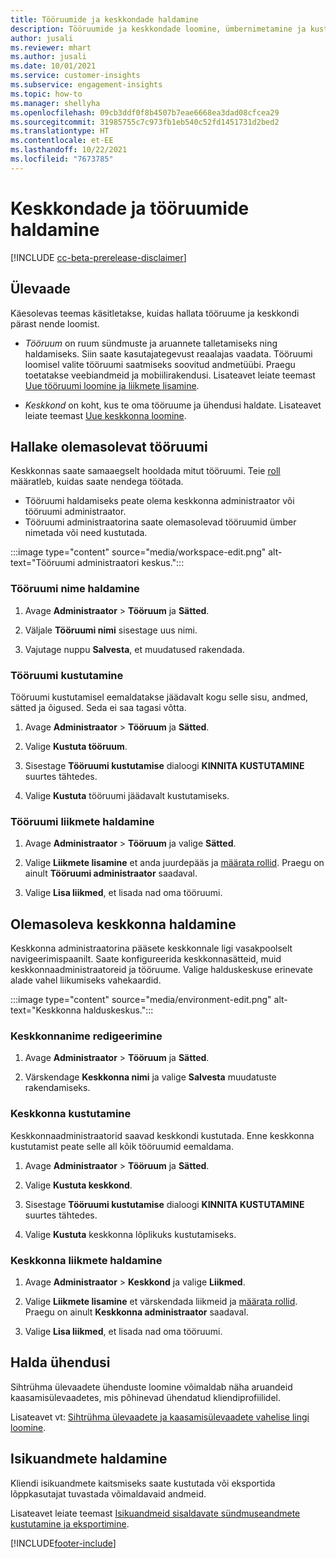 ```yaml
---
title: Tööruumide ja keskkondade haldamine
description: Tööruumide ja keskkondade loomine, ümbernimetamine ja kustutamine.
author: jusali
ms.reviewer: mhart
ms.author: jusali
ms.date: 10/01/2021
ms.service: customer-insights
ms.subservice: engagement-insights
ms.topic: how-to
ms.manager: shellyha
ms.openlocfilehash: 09cb3ddf0f8b4507b7eae6668ea3dad08cfcea29
ms.sourcegitcommit: 31985755c7c973fb1eb540c52fd1451731d2bed2
ms.translationtype: HT
ms.contentlocale: et-EE
ms.lasthandoff: 10/22/2021
ms.locfileid: "7673785"
---
```

# <a name="manage-environments-and-workspaces"></a>Keskkondade ja tööruumide haldamine

[!INCLUDE [cc-beta-prerelease-disclaimer](includes/cc-beta-prerelease-disclaimer.md)]

## <a name="overview"></a>Ülevaade

Käesolevas teemas käsitletakse, kuidas hallata tööruume ja keskkondi pärast nende loomist. 

- *Tööruum* on ruum sündmuste ja aruannete talletamiseks ning haldamiseks. Siin saate kasutajategevust reaalajas vaadata. Tööruumi loomisel valite tööruumi saatmiseks soovitud andmetüübi. Praegu toetatakse veebiandmeid ja mobiilirakendusi. Lisateavet leiate teemast [Uue tööruumi loomine ja liikmete lisamine](create-workspace.md).

- *Keskkond* on koht, kus te oma tööruume ja ühendusi haldate. Lisateavet leiate teemast [Uue keskkonna loomine](create-new-environment.md).

## <a name="manage-an-existing-workspace"></a>Hallake olemasolevat tööruumi

Keskkonnas saate samaaegselt hooldada mitut tööruumi. Teie [roll](user-roles.md) määratleb, kuidas saate nendega töötada. 

 - Tööruumi haldamiseks peate olema keskkonna administraator või tööruumi administraator.
 - Tööruumi administraatorina saate olemasolevad tööruumid ümber nimetada või need kustutada. 

:::image type="content" source="media/workspace-edit.png" alt-text="Tööruumi administraatori keskus.":::

### <a name="edit-a-workspace-name"></a>Tööruumi nime haldamine

1. Avage **Administraator** > **Tööruum** ja **Sätted**.

1. Väljale **Tööruumi nimi** sisestage uus nimi.

1. Vajutage nuppu **Salvesta**, et muudatused rakendada.

### <a name="delete-a-workspace"></a>Tööruumi kustutamine

Tööruumi kustutamisel eemaldatakse jäädavalt kogu selle sisu, andmed, sätted ja õigused. Seda ei saa tagasi võtta.

1. Avage **Administraator** > **Tööruum** ja **Sätted**.

1. Valige **Kustuta tööruum**. 

1. Sisestage **Tööruumi kustutamise** dialoogi **KINNITA KUSTUTAMINE** suurtes tähtedes. 

1. Valige **Kustuta** tööruumi jäädavalt kustutamiseks.

### <a name="manage-workspace-members"></a>Tööruumi liikmete haldamine

1. Avage **Administraator** > **Tööruum** ja valige **Sätted**.

1. Valige **Liikmete lisamine** et anda juurdepääs ja [määrata rollid](user-roles.md). Praegu on ainult **Tööruumi administraator** saadaval.

1. Valige **Lisa liikmed**, et lisada nad oma tööruumi.

## <a name="manage-an-existing-environment"></a>Olemasoleva keskkonna haldamine

Keskkonna administraatorina pääsete keskkonnale ligi vasakpoolselt navigeerimispaanilt. Saate konfigureerida keskkonnasätteid, muid keskkonnaadministraatoreid ja tööruume. Valige halduskeskuse erinevate alade vahel liikumiseks vahekaardid.

:::image type="content" source="media/environment-edit.png" alt-text="Keskkonna halduskeskus.":::

### <a name="edit-an-environment-name"></a>Keskkonnanime redigeerimine

1. Avage **Administraator** > **Tööruum** ja **Sätted**.

1. Värskendage **Keskkonna nimi** ja valige **Salvesta** muudatuste rakendamiseks.

### <a name="delete-an-environment"></a>Keskkonna kustutamine

Keskkonnaadministraatorid saavad keskkondi kustutada. Enne keskkonna kustutamist peate selle all kõik tööruumid eemaldama.

1. Avage **Administraator** > **Tööruum** ja **Sätted**.

1. Valige **Kustuta keskkond**. 

1. Sisestage **Tööruumi kustutamise** dialoogi **KINNITA KUSTUTAMINE** suurtes tähtedes. 

1. Valige **Kustuta** keskkonna lõplikuks kustutamiseks.

### <a name="manage-environment-members"></a>Keskkonna liikmete haldamine

1. Avage **Administraator** > **Keskkond** ja valige **Liikmed**.

1. Valige **Liikmete lisamine** et värskendada liikmeid ja [määrata rollid](user-roles.md). Praegu on ainult **Keskkonna administraator** saadaval.

1. Valige **Lisa liikmed**, et lisada nad oma tööruumi.

## <a name="manage-connections"></a>Halda ühendusi

Sihtrühma ülevaadete ühenduste loomine võimaldab näha aruandeid kaasamisülevaadetes, mis põhinevad ühendatud kliendiprofiilidel. 

Lisateavet vt: [Sihtrühma ülevaadete ja kaasamisülevaadete vahelise lingi loomine](integrate-audience-insights-engagement-insights.md).

## <a name="manage-personal-data"></a>Isikuandmete haldamine

Kliendi isikuandmete kaitsmiseks saate kustutada või eksportida lõppkasutajat tuvastada võimaldavaid andmeid.

Lisateavet leiate teemast [Isikuandmeid sisaldavate sündmuseandmete kustutamine ja eksportimine](../dsr-rights-requests.md#deleting-and-exporting-event-data-containing-end-user-identifiable-information).

[!INCLUDE[footer-include](../includes/footer-banner.md)]
